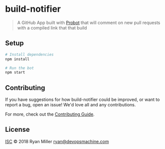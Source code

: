 # build-notifier

> A GitHub App built with [Probot](https://github.com/probot/probot) that will comment on new pull requests with a compiled link that that build

## Setup

```sh
# Install dependencies
npm install

# Run the bot
npm start
```

## Contributing

If you have suggestions for how build-notifier could be improved, or want to report a bug, open an issue! We'd love all and any contributions.

For more, check out the [Contributing Guide](CONTRIBUTING.md).

## License

[ISC](LICENSE) © 2018 Ryan Miller <ryan@devopsmachine.com>
